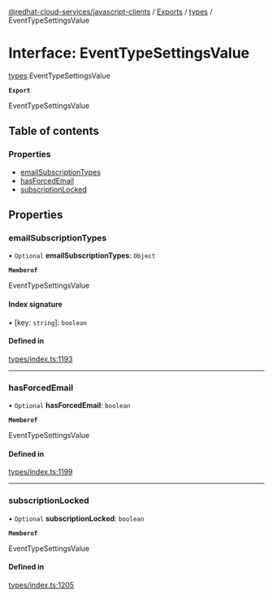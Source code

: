 [@redhat-cloud-services/javascript-clients](../README.md) / [Exports](../modules.md) / [types](../modules/types.md) / EventTypeSettingsValue

# Interface: EventTypeSettingsValue

[types](../modules/types.md).EventTypeSettingsValue

**`Export`**

EventTypeSettingsValue

## Table of contents

### Properties

- [emailSubscriptionTypes](types.EventTypeSettingsValue.md#emailsubscriptiontypes)
- [hasForcedEmail](types.EventTypeSettingsValue.md#hasforcedemail)
- [subscriptionLocked](types.EventTypeSettingsValue.md#subscriptionlocked)

## Properties

### emailSubscriptionTypes

• `Optional` **emailSubscriptionTypes**: `Object`

**`Memberof`**

EventTypeSettingsValue

#### Index signature

▪ [key: `string`]: `boolean`

#### Defined in

[types/index.ts:1193](https://github.com/RedHatInsights/javascript-clients/blob/main/packages/notifications/types/index.ts#L1193)

___

### hasForcedEmail

• `Optional` **hasForcedEmail**: `boolean`

**`Memberof`**

EventTypeSettingsValue

#### Defined in

[types/index.ts:1199](https://github.com/RedHatInsights/javascript-clients/blob/main/packages/notifications/types/index.ts#L1199)

___

### subscriptionLocked

• `Optional` **subscriptionLocked**: `boolean`

**`Memberof`**

EventTypeSettingsValue

#### Defined in

[types/index.ts:1205](https://github.com/RedHatInsights/javascript-clients/blob/main/packages/notifications/types/index.ts#L1205)
